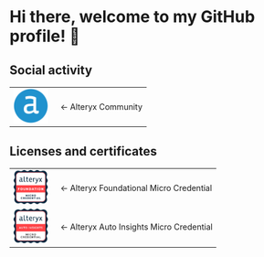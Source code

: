 # Hi there, welcome to my GitHub profile! 👋

## Social activity
<table style="border-collapse: collapse; border: none; outline: none;">
  <tr style="border: none; outline: none;">
    <td style="vertical-align: middle; border: none; outline: none;">
      <a href="https://community.alteryx.com/t5/user/viewprofilepage/user-id/401608">
        <img src="\Pictures\Alteryx.png" width="60" alt="Alteryx Logo"/>
      </a>
    </td>
    <td style="vertical-align: middle; padding-left: 15px; border: none; outline: none;">
      &#8592; Alteryx Community
    </td>
  </tr>
</table>

## Licenses and certificates
<table style="border-collapse: collapse; border: none; outline: none;">
  <tr style="border: none; outline: none;">
    <td style="vertical-align: middle; border: none; outline: none;">
      <a href="https://community.alteryx.com/t5/user/viewprofilepage/user-id/401608">
        <img src="\Pictures\alteryx-foundational-micro-credential.png" width="60" alt="Alteryx Logo"/>
      </a>
    </td>
    <td style="vertical-align: middle; padding-left: 15px; border: none; outline: none;">
      &#8592; Alteryx Foundational Micro Credential
    </td>
  </tr>
  <tr style="border: none; outline: none;">
    <td style="vertical-align: middle; border: none; outline: none;">
      <a href="https://community.alteryx.com/t5/user/viewprofilepage/user-id/401608">
        <img src="\Pictures\alteryx-auto-insights-micro-credential.png" width="60" alt="Alteryx Logo"/>
      </a>
    </td>
    <td style="vertical-align: middle; padding-left: 15px; border: none; outline: none;">
      &#8592; Alteryx Auto Insights Micro Credential
    </td>
  </tr>
</table>

<!--
**Szymon-Czuszek/Szymon-Czuszek** is a ✨ _special_ ✨ repository because its `README.md` (this file) appears on your GitHub profile.

Here are some ideas to get you started:

- 🔭 I’m currently working on ...
- 🌱 I’m currently learning ...
- 👯 I’m looking to collaborate on ...
- 🤔 I’m looking for help with ...
- 💬 Ask me about ...
- 📫 How to reach me: ...
- 😄 Pronouns: ...
- ⚡ Fun fact: ...
-->
